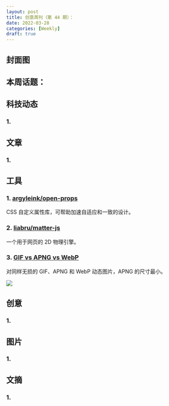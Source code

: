 ```yaml
---
layout: post
title: 创意周刊（第 44 期）：
date: 2022-03-28
categories: [Weekly]
draft: true
---
```


## 封面图

## 本周话题：

## 科技动态

### 1.

## 文章

### 1.

## 工具

### 1. [argyleink/open-props](https://github.com/argyleink/open-props)

CSS 自定义属性库，可帮助加速自适应和一致的设计。

### 2. [liabru/matter-js](https://brm.io/matter-js/)

一个用于网页的 2D 物理引擎。

### 3. [GIF vs APNG vs WebP](http://littlesvr.ca/apng/gif_apng_webp.html)

对同样无损的 GIF、APNG 和 WebP 动态图片，APNG 的尺寸最小。

![](../../images/2022/44-gif-apng-webp.png)

## 创意

### 1.

## 图片

### 1.

## 文摘

### 1.
